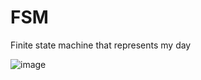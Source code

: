# FSM
Finite state machine that represents my day

![image](https://github.com/RickSanj/FSM/assets/116678653/ebb0e202-167f-4692-a057-ca05371f5947)
